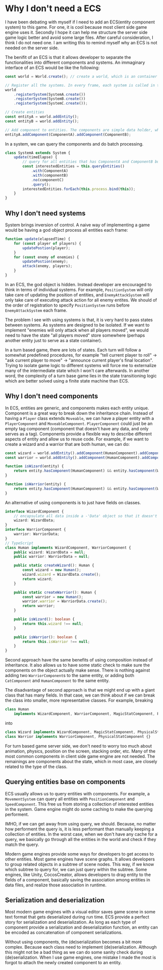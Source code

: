 # Why I don't need a ECS

I have been debating with myself if I need to add an ECS(entity component system) to this game. For
one, it is cool because most client side game engine uses it. Secondly I hope it can help me
structure the server side game logic better and avoid some large files. After careful consideration,
I think I do not need one. I am writing this to remind myself why an ECS is not needed on the server
side.

The benifit of an ECS is that it allows developer to separate the functionalities into different
components and systems. An immaginary interface of an ECS would be like the following:

```javascript
const world = World.create(); // create a world, which is an container for all entities and systems.

// Register all the systems. In every frame, each system is called in the order they are registered.
world
    .registerSystem(SystemA.create())
    .registerSystem(SystemB.create())
    .registerSystem(SystemC.create());

// Create entities
const entityA = world.addEntity();
const entityB = world.addEntity();

// Add component to entities. The components are simple data holder, which will be queried and consume by systems.
entityA.addComponent(ComponentA).addComponent(ComponentB);
```

In a system, we can query the components and do batch processing.

```javascript
class SystemA extends System {
    update(timeElapse) {
        // query for all entities that has ComponentA and ComponentB but no ComponentC
        const interestedEntities = this.queryEntities()
            .with(ComponentA)
            .with(componentB)
            .no(componentC)
            .query();
        interestedEntities.forEach(this.process.bind(this));
    }
}
```

## Why I don't need systems

System brings inversion of control. A naive way of implementing a game would be having a god object
process all entities each frame:

```javascript
function update(elapsedTime) {
    for (const player of players) {
        updatePostion(player);
    }
    for (const enemy of enemies) {
        updatePostion(enemy);
        attack(enemy, players);
    }
}
```

In an ECS, the god object is hidden. Instead developer are encouraged to think in terms of
individual systems. For example, `PositionSystem` will only take care of updating the position of
entities, and `EnemyAttackSystem` will only take care of executing attack action for all enemy
entites. We should of the order of registration to specify `PositionSystem` runs before
`EnemyAttackSystem` each frame.

The problem I see with using systems is that, it is very hard to pass states between systems. As
systems are designed to be isolated. If we want to implement "enemies will only attack when all
players moved", we would need to have the state "all players moved" store somewhere (perhaps another
entity just to serve as a state container).

In a turn based game, there are lots of states. Each turn will follow a somewhat predefined
procedures, for example "tell current player to roll" -> "ask current player to move" -> "announce
current player's final location". Trying to isolate game logic to different systems will force me to
externalize many of the intermediate state which I won't care afterwards. In another word, the
complexity of a turn base game lies in the state transitioning logic which are better solved using a
finite state machine than ECS.

## Why I don't need components

In ECS, entities are generic, and components makes each entity unique. Component is a great way to
break down the inheritance chain. Instead of having a `Player` class extends `Moveable`, we can have
a player entity with a `PlayerComponent` and `MoveableComponent`. `PlayerComponent` could just be an
empty tag component (component that doesn't have any data, and only serves as a tag). Components
provide a flexible way to describe different aspects of entity and allow us to reuse code. For
example, if we want to create a wizard and a warrior that are both human, we can do:

```javascript
const wizard = world.addEntity().addComponent(HumanComponent).addComponent(WizardComponent);
const warrior = world.addEntity().addComponent(HumanComponent).addComponent(WarriorComponent);

function isWizard(entity) {
    return entity.hasComponent(HumanComponent) && entity.hasComponent(WizardComponent);
}

function isWarrior(entity) {
    return entity.hasComponent(HumanComponent) && entity.hasComponent(WarriorComponent);
}
```

An alternative of using components is to just have fields on classes.

```typescript
interface WizardComponent {
    // encapsulate all data inside a -'Data' object so that it doesn't interfere with other interfaces
    wizard: WizardData;
}
interface WarriorComponent {
    warrior: WarriorData;
}
// TypeScript
class Human implements WizardComponent, WarriorComponent {
    public wizard: WizardData = null;
    public warrior: WarriorData = null;

    public static createWizard(): Human {
        const wizard = new Human();
        wizard.wizard = WizardData.create();
        return wizard;
    }

    public static createWarrior(): Human {
        const warrior = new Human();
        warrior.warrior = WarriorData.create();
        return warrior;
    }

    public isWizard(): boolean {
        return this.wizard !== null;
    }

    public isWarrior(): boolean {
        return this.isWarrior !== null;
    }
}
```

Second approach have the same benefits of using composition instead of inheritance. It also allows
us to have some static check to make sure the components on the object actually make sense. There is
nothing against adding two `WarriorComponent`s to the same entity, or adding both `CatComponent` and
`HumanComponent` to the same entity.

The disadvantage of second approach is that we might end up with a giant class that has many fields.
In that case, we can think about if we can break the class into smaller, more representative
classes. For example, breaking

```typescript
class Human
    implements WizardComponent, WarriorComponent, MagicStatComponent, PhysicalStatComponent {}
```

into

```typescript
class Wizard implements WizardComponent, MagicStatComponent, PhysicalStatComponent {}
class Warrior implements WarriorComponent, PhysicalStatComponent {}
```

For turn based game server side, we don't need to worry too much about animation, physics, position
on the screen, stacking order, etc. Many of the most common components in client side game engine
are not needed. The remainings are components about the state, which in most case, are closely
related to the type of the class.

## Querying entities base on components

ECS usually allows us to query entities with components. For example, a `MovementSystem` can query
all entities with `PositionComponent` and `SpeedComponent`. This free us from storing a collection
of interested entities in the system. Game engine might do some caching to make the querying
performent.

IMHO, if we can get away from using query, we should. Because, no matter how performent the query
is, it is less performant than manually keeping a collection of entities. In the worst case, when we
don't have any cache for a query, we basically go through all the entities in the world and check if
they match the query.

Modern game engines provide some ways for developers to get access to other entities. Most game
engines have scene graphs. It allows developers to group related objects in a subtree of scene
nodes. This way, if we know which subtree to query for, we can just query within the subtree. Some
engines, like Unity, CocosCreator, allows developers to drag entity to the fields of a component,
basically saving the association among entities in data files, and realize those association in
runtime.

## Serialization and deserialization

Most modern game engines with a visual editor saves game scene in some text format that gets
deserialized during run time. ECS provide a perfect story for serialization and deserialization. As
long as each type of component provide a serialization and deserialization function, an entity can
be encoded as concatenation of component serializations.

Without using components, the (de)serialization becomes a bit more complex. Because each class need
to implement (de)serialization. Although this might not be a bad thing as we can do some sanity
check during (de)serialization. When I use game engines, one mistake I made the most is forgot to
attach the newly created component to an entity.
